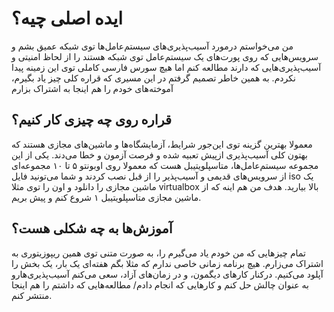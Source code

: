 # ایده اصلی چیه؟
من می‌خواستم درمورد آسیب‌پذیری‌های سیستم‌عامل‌ها توی شبکه عمیق بشم و سرویس‌هایی که روی پورت‌های یک سیستم‌عامل توی شبکه هستند را از لحاظ امنیتی و آسیب‌پذیری‌هایی که دارند مطالعه کنم اما هیچ سورس فارسی کاملی توی این زمینه پیدا نکردم. به همین خاطر تصمیم گرفتم در این مسیری که قراره کلی چیز یاد بگیرم، آموخته‌های خودم را هم اینجا به اشتراک بزارم

## قراره روی چه چیزی کار کنیم؟
معمولا بهترین گزینه توی این‌جور شرایط، آزمایشگاه‌ها و ماشین‌های مجازی هستند که بهتون کلی آسیب‌پذیری ازپیش تعبیه شده و فرصت آزمون و خطا می‌دند. یکی از این مجموعه سیستم‌عامل‌ها، متاسپلویتیبل هست که معمولا روی اوبونتو ۵ تا ۱۰ مجموعه‌ای از سرویس‌های قدیمی و آسیب‌پذیر را از قبل نصب کردند و شما می‌تونید فایل iso یک ماشین مجازی را دانلود و اون را توی مثلا virtualbox بالا بیارید. هدف من هم اینه که از ماشین مجازی متاسپلویتیبل ۱ شروع کنم و پیش بریم.

## آموزش‌ها به چه شکلی هست؟
تمام چیزهایی که من خودم یاد می‌گیرم را، به صورت متنی توی همین ریپوزیتوری به اشتراک می‌زارم. هیچ برنامه زمانی خاصی ندارم که مثلا بگم هفته‌ای یک بار، یک بخش را آپلود می‌کنیم. درکنار کارهای دیگمون، و در زمان‌های آزاد، سعی می‌کنم آسیب‌پذیری‌هارو به عنوان چالش حل کنم و کارهایی که انجام دادم/ مطالعه‌هایی که داشتم را هم اینجا منتشر کنم.
